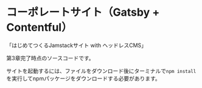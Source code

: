# コーポレートサイト（Gatsby + Contentful）
「はじめてつくるJamstackサイト with ヘッドレスCMS」

第3章完了時点のソースコードです。

サイトを起動するには、ファイルをダウンロード後にターミナルで`npm install`を実行してnpmパッケージをダウンロードする必要があります。